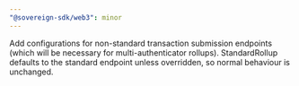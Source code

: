 ```yaml
---
"@sovereign-sdk/web3": minor
---
```


Add configurations for non-standard transaction submission endpoints (which will be necessary for multi-authenticator rollups). StandardRollup defaults to the standard endpoint unless overridden, so normal behaviour is unchanged.
